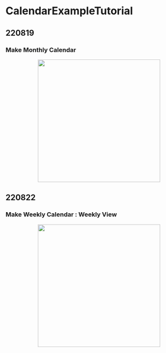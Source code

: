# CalendarExampleTutorial

## 220819
### Make Monthly Calendar
<p align="center">
<img width="330px" src="https://user-images.githubusercontent.com/108422901/185627403-80c495f5-aea9-4158-9de1-11a79f97901c.gif">
</p>

## 220822
### Make Weekly Calendar : Weekly View
<p align="center">
<img width="330px" src="https://media0.giphy.com/media/TnmIxNZXklvnXgtIql/giphy.gif?cid=790b761170cd1df6adb86804029bdde46656be1d3288acfa&rid=giphy.gif&ct=g">
</p>
